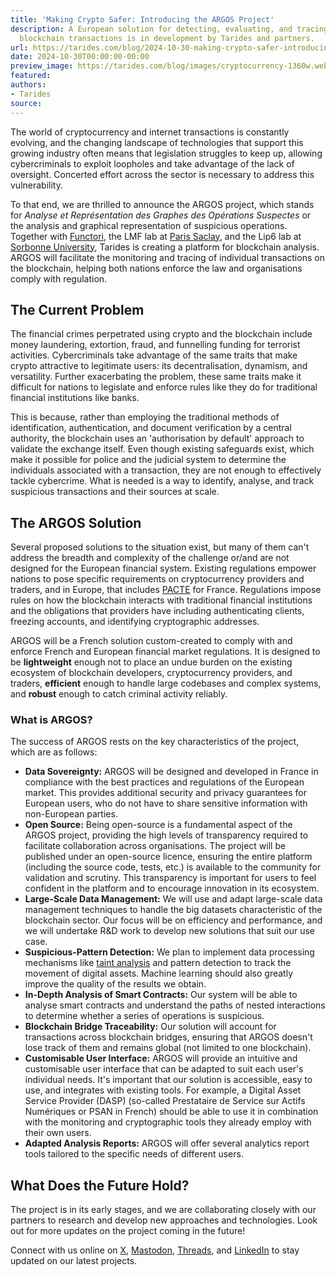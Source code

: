 ```yaml
---
title: 'Making Crypto Safer: Introducing the ARGOS Project'
description: A European solution for detecting, evaluating, and tracing suspicious
  blockchain transactions is in development by Tarides and partners.
url: https://tarides.com/blog/2024-10-30-making-crypto-safer-introducing-the-argos-project
date: 2024-10-30T00:00:00-00:00
preview_image: https://tarides.com/blog/images/cryptocurrency-1360w.webp
featured:
authors:
- Tarides
source:
---
```


<p>The world of cryptocurrency and internet transactions is constantly evolving, and the changing landscape of technologies that support this growing industry often means that legislation struggles to keep up, allowing cybercriminals to exploit loopholes and take advantage of the lack of oversight. Concerted effort across the sector is necessary to address this vulnerability.</p>
<p>To that end, we are thrilled to announce the ARGOS project, which stands for <em>Analyse et Repr&eacute;sentation des Graphes des Op&eacute;rations Suspectes</em> or the analysis and graphical representation of suspicious operations. Together with <a href="https://www.functori.com">Functori</a>, the LMF lab at <a href="http://www.universite-paris-saclay.fr/en">Paris Saclay</a>, and the Lip6 lab at <a href="https://www.sorbonne-universite.fr/en">Sorbonne University</a>, Tarides is creating a platform for blockchain analysis. ARGOS will facilitate the monitoring and tracing of individual transactions on the blockchain, helping both nations enforce the law and organisations comply with regulation.</p>
<h2>The Current Problem</h2>
<p>The financial crimes perpetrated using crypto and the blockchain include money laundering, extortion, fraud, and funnelling funding for terrorist activities. Cybercriminals take advantage of the same traits that make crypto attractive to legitimate users: its decentralisation, dynamism, and versatility. Further exacerbating the problem, these same traits make it difficult for nations to legislate and enforce rules like they do for traditional financial institutions like banks.</p>
<p>This is because, rather than employing the traditional methods of identification, authentication, and document verification by a central authority, the blockchain uses an 'authorisation by default' approach to validate the exchange itself. Even though existing safeguards exist, which make it possible for police and the judicial system to determine the individuals associated with a transaction, they are not enough to effectively tackle cybercrime. What is needed is a way to identify, analyse, and track suspicious transactions and their sources at scale.</p>
<h2>The ARGOS Solution</h2>
<p>Several proposed solutions to the situation exist, but many of them can't address the breadth and complexity of the challenge or/and are not designed for the European financial system. Existing regulations empower nations to pose specific requirements on cryptocurrency providers and traders, and in Europe, that includes <a href="https://www.adan.eu/en/publication/the-french-regulatory-framework-for-markets-in-crypto-assets/">PACTE</a> for France. Regulations impose rules on how the blockchain interacts with traditional financial institutions and the obligations that providers have including authenticating clients, freezing accounts, and identifying cryptographic addresses.</p>
<p>ARGOS will be a French solution custom-created to comply with and enforce French and European financial market regulations. It is designed to be <strong>lightweight</strong> enough not to place an undue burden on the existing ecosystem of blockchain developers, cryptocurrency providers, and traders, <strong>efficient</strong> enough to handle large codebases and complex systems, and <strong>robust</strong> enough to catch criminal activity reliably.</p>
<h3>What is ARGOS?</h3>
<p>The success of ARGOS rests on the key characteristics of the project, which are as follows:</p>
<ul>
<li><strong>Data Sovereignty:</strong> ARGOS will be designed and developed in France in compliance with the best practices and regulations of the European market. This provides additional security and privacy guarantees for European users, who do not have to share sensitive information with non-European parties.</li>
<li><strong>Open Source:</strong> Being open-source is a fundamental aspect of the ARGOS project, providing the high levels of transparency required to facilitate collaboration across organisations. The project will be published under an open-source licence, ensuring the entire platform (including the source code, tests, etc.) is available to the community for validation and scrutiny. This transparency is important for users to feel confident in the platform and to encourage innovation in its ecosystem.</li>
<li><strong>Large-Scale Data Management:</strong> We will use and adapt large-scale data management techniques to handle the big datasets characteristic of the blockchain sector. Our focus will be on efficiency and performance, and we will undertake R&amp;D work to develop new solutions that suit our use case.</li>
<li><strong>Suspicious-Pattern Detection:</strong> We plan to implement data processing mechanisms like <a href="https://www.sonarsource.com/blog/what-is-taint-analysis/#:~:text=Taint%20analysis%20identifies%20every%20source,you%20do%20anything%20with%20it.">taint analysis</a> and pattern detection to track the movement of digital assets. Machine learning should also greatly improve the quality of the results we obtain.</li>
<li><strong>In-Depth Analysis of Smart Contracts:</strong> Our system will be able to analyse smart contracts and understand the paths of nested interactions to determine whether a series of operations is suspicious.</li>
<li><strong>Blockchain Bridge Traceability:</strong> Our solution will account for transactions across blockchain bridges, ensuring that ARGOS doesn't lose track of them and remains global (not limited to one blockchain).</li>
<li><strong>Customisable User Interface:</strong> ARGOS will provide an intuitive and customisable user interface that can be adapted to suit each user's individual needs. It's important that our solution is accessible, easy to use, and integrates with existing tools. For example, a Digital Asset Service Provider (DASP) (so-called Prestataire de Service sur Actifs Num&eacute;riques or PSAN in French) should be able to use it in combination with the monitoring and cryptographic tools they already employ with their own users.</li>
<li><strong>Adapted Analysis Reports:</strong> ARGOS will offer several analytics report tools tailored to the specific needs of different users.</li>
</ul>
<h2>What Does the Future Hold?</h2>
<p>The project is in its early stages, and we are collaborating closely with our partners to research and develop new approaches and technologies. Look out for more updates on the project coming in the future!</p>
<p>Connect with us online on <a href="https://twitter.com/tarides_">X</a>, <a href="https://mastodon.social/@tarides">Mastodon</a>, <a href="https://www.threads.net/@taridesltd">Threads</a>, and <a href="https://www.linkedin.com/company/tarides">LinkedIn</a> to stay updated on our latest projects.</p>

